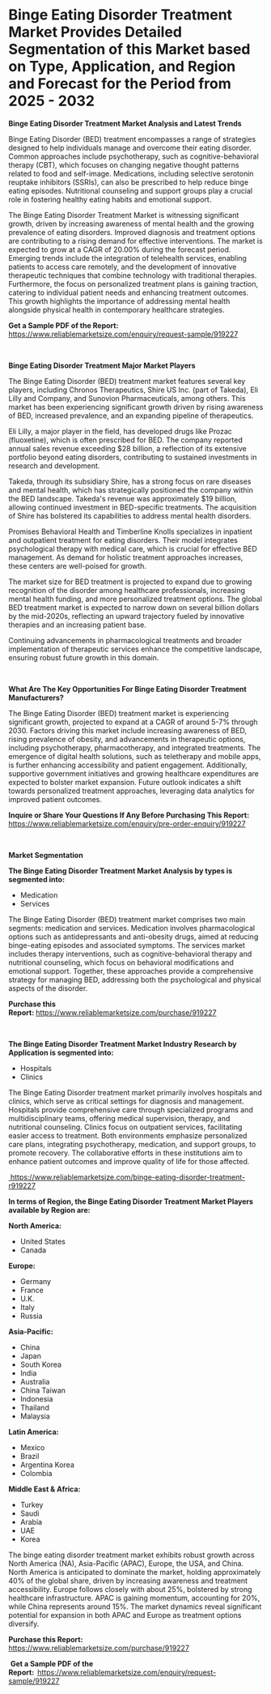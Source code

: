 <p><h1>Binge Eating Disorder Treatment Market Provides Detailed Segmentation of this Market based on Type, Application, and Region and Forecast for the Period from 2025 - 2032</h1></p><p><strong>Binge Eating Disorder Treatment Market Analysis and Latest Trends</strong></p>
<p><p>Binge Eating Disorder (BED) treatment encompasses a range of strategies designed to help individuals manage and overcome their eating disorder. Common approaches include psychotherapy, such as cognitive-behavioral therapy (CBT), which focuses on changing negative thought patterns related to food and self-image. Medications, including selective serotonin reuptake inhibitors (SSRIs), can also be prescribed to help reduce binge eating episodes. Nutritional counseling and support groups play a crucial role in fostering healthy eating habits and emotional support. </p><p>The Binge Eating Disorder Treatment Market is witnessing significant growth, driven by increasing awareness of mental health and the growing prevalence of eating disorders. Improved diagnosis and treatment options are contributing to a rising demand for effective interventions. The market is expected to grow at a CAGR of 20.00% during the forecast period. Emerging trends include the integration of telehealth services, enabling patients to access care remotely, and the development of innovative therapeutic techniques that combine technology with traditional therapies. Furthermore, the focus on personalized treatment plans is gaining traction, catering to individual patient needs and enhancing treatment outcomes. This growth highlights the importance of addressing mental health alongside physical health in contemporary healthcare strategies.</p></p>
<p><strong>Get a Sample PDF of the Report:&nbsp;</strong> <a href="https://www.reliablemarketsize.com/enquiry/request-sample/919227?utm_campaign=2526&utm_medium=2&utm_source=Github&utm_content=ia&utm_term=12042025&utm_id=binge-eating-disorder-treatment">https://www.reliablemarketsize.com/enquiry/request-sample/919227</a></p>
<p>&nbsp;</p>
<p><strong>Binge Eating Disorder Treatment Major Market Players</strong></p>
<p><p>The Binge Eating Disorder (BED) treatment market features several key players, including Chronos Therapeutics, Shire US Inc. (part of Takeda), Eli Lilly and Company, and Sunovion Pharmaceuticals, among others. This market has been experiencing significant growth driven by rising awareness of BED, increased prevalence, and an expanding pipeline of therapeutics.</p><p>Eli Lilly, a major player in the field, has developed drugs like Prozac (fluoxetine), which is often prescribed for BED. The company reported annual sales revenue exceeding $28 billion, a reflection of its extensive portfolio beyond eating disorders, contributing to sustained investments in research and development.</p><p>Takeda, through its subsidiary Shire, has a strong focus on rare diseases and mental health, which has strategically positioned the company within the BED landscape. Takeda's revenue was approximately $19 billion, allowing continued investment in BED-specific treatments. The acquisition of Shire has bolstered its capabilities to address mental health disorders.</p><p>Promises Behavioral Health and Timberline Knolls specializes in inpatient and outpatient treatment for eating disorders. Their model integrates psychological therapy with medical care, which is crucial for effective BED management. As demand for holistic treatment approaches increases, these centers are well-poised for growth.</p><p>The market size for BED treatment is projected to expand due to growing recognition of the disorder among healthcare professionals, increasing mental health funding, and more personalized treatment options. The global BED treatment market is expected to narrow down on several billion dollars by the mid-2020s, reflecting an upward trajectory fueled by innovative therapies and an increasing patient base.</p><p>Continuing advancements in pharmacological treatments and broader implementation of therapeutic services enhance the competitive landscape, ensuring robust future growth in this domain.</p></p>
<p>&nbsp;</p>
<p><strong>What Are The Key Opportunities For Binge Eating Disorder Treatment Manufacturers?</strong></p>
<p><p>The Binge Eating Disorder (BED) treatment market is experiencing significant growth, projected to expand at a CAGR of around 5-7% through 2030. Factors driving this market include increasing awareness of BED, rising prevalence of obesity, and advancements in therapeutic options, including psychotherapy, pharmacotherapy, and integrated treatments. The emergence of digital health solutions, such as teletherapy and mobile apps, is further enhancing accessibility and patient engagement. Additionally, supportive government initiatives and growing healthcare expenditures are expected to bolster market expansion. Future outlook indicates a shift towards personalized treatment approaches, leveraging data analytics for improved patient outcomes.</p></p>
<p><strong>Inquire or Share Your Questions If Any Before Purchasing This Report:</strong> <a href="https://www.reliablemarketsize.com/enquiry/pre-order-enquiry/919227?utm_campaign=2526&utm_medium=2&utm_source=Github&utm_content=ia&utm_term=12042025&utm_id=binge-eating-disorder-treatment">https://www.reliablemarketsize.com/enquiry/pre-order-enquiry/919227</a></p>
<p>&nbsp;</p>
<p><strong>Market Segmentation</strong></p>
<p><strong>The Binge Eating Disorder Treatment Market Analysis by types is segmented into:</strong></p>
<p><ul><li>Medication</li><li>Services</li></ul></p>
<p><p>The Binge Eating Disorder (BED) treatment market comprises two main segments: medication and services. Medication involves pharmacological options such as antidepressants and anti-obesity drugs, aimed at reducing binge-eating episodes and associated symptoms. The services market includes therapy interventions, such as cognitive-behavioral therapy and nutritional counseling, which focus on behavioral modifications and emotional support. Together, these approaches provide a comprehensive strategy for managing BED, addressing both the psychological and physical aspects of the disorder.</p></p>
<p><strong>Purchase this Report:&nbsp;</strong><a href="https://www.reliablemarketsize.com/purchase/919227?utm_campaign=2526&utm_medium=2&utm_source=Github&utm_content=ia&utm_term=12042025&utm_id=binge-eating-disorder-treatment">https://www.reliablemarketsize.com/purchase/919227</a></p>
<p>&nbsp;</p>
<p><strong>The Binge Eating Disorder Treatment Market Industry Research by Application is segmented into:</strong></p>
<p><ul><li>Hospitals</li><li>Clinics</li></ul></p>
<p><p>The Binge Eating Disorder treatment market primarily involves hospitals and clinics, which serve as critical settings for diagnosis and management. Hospitals provide comprehensive care through specialized programs and multidisciplinary teams, offering medical supervision, therapy, and nutritional counseling. Clinics focus on outpatient services, facilitating easier access to treatment. Both environments emphasize personalized care plans, integrating psychotherapy, medication, and support groups, to promote recovery. The collaborative efforts in these institutions aim to enhance patient outcomes and improve quality of life for those affected.</p></p>
<p><a href="https://www.reliablemarketsize.com/binge-eating-disorder-treatment-r919227?utm_campaign=2526&utm_medium=2&utm_source=Github&utm_content=ia&utm_term=12042025&utm_id=binge-eating-disorder-treatment">&nbsp;https://www.reliablemarketsize.com/binge-eating-disorder-treatment-r919227</a></p>
<p><strong>In terms of Region, the Binge Eating Disorder Treatment Market Players available by Region are:</strong></p>
<p>
    <p> <strong> North America: </strong>
        <ul>
            <li>United States</li>
            <li>Canada</li>
        </ul>
        </p> 
    <p> <strong> Europe: </strong>
        <ul>
            <li>Germany</li>
            <li>France</li>
            <li>U.K.</li>
            <li>Italy</li>
            <li>Russia</li>
        </ul>
        </p> 
    <p> <strong> Asia-Pacific: </strong>
        <ul>
            <li>China</li>
            <li>Japan</li>
            <li>South Korea</li>
            <li>India</li>
            <li>Australia</li>
            <li>China Taiwan</li>
            <li>Indonesia</li>
            <li>Thailand</li>
            <li>Malaysia</li>
        </ul>
        </p> 
    <p> <strong> Latin America: </strong>
        <ul>
            <li>Mexico</li>
            <li>Brazil</li>
            <li>Argentina Korea</li>
            <li>Colombia</li>
        </ul>
        </p> 
    <p> <strong> Middle East & Africa: </strong>
        <ul>
            <li>Turkey</li>
            <li>Saudi</li>
            <li>Arabia</li>
            <li>UAE</li>
            <li>Korea</li>
        </ul>
    </p>
    </p>
<p><p>The binge eating disorder treatment market exhibits robust growth across North America (NA), Asia-Pacific (APAC), Europe, the USA, and China. North America is anticipated to dominate the market, holding approximately 40% of the global share, driven by increasing awareness and treatment accessibility. Europe follows closely with about 25%, bolstered by strong healthcare infrastructure. APAC is gaining momentum, accounting for 20%, while China represents around 15%. The market dynamics reveal significant potential for expansion in both APAC and Europe as treatment options diversify.</p></p>
<p><strong>Purchase this Report: </strong><a href="https://www.reliablemarketsize.com/purchase/919227?utm_campaign=2526&utm_medium=2&utm_source=Github&utm_content=ia&utm_term=12042025&utm_id=binge-eating-disorder-treatment">https://www.reliablemarketsize.com/purchase/919227</a></p>
<p>&nbsp;<strong>Get a Sample PDF of the Report:&nbsp;&nbsp;</strong><a href="https://www.reliablemarketsize.com/enquiry/request-sample/919227?utm_campaign=2526&utm_medium=2&utm_source=Github&utm_content=ia&utm_term=12042025&utm_id=binge-eating-disorder-treatment">https://www.reliablemarketsize.com/enquiry/request-sample/919227</a></p>
<p><strong></strong></p>
<p><p></p><p></p><p></p></p>